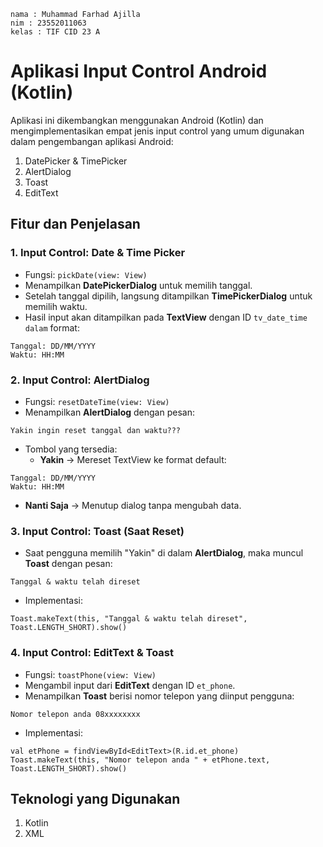 ```
nama : Muhammad Farhad Ajilla
nim : 23552011063
kelas : TIF CID 23 A
```

# Aplikasi Input Control Android (Kotlin)
Aplikasi ini dikembangkan menggunakan Android (Kotlin) dan mengimplementasikan empat jenis input control yang umum digunakan dalam pengembangan aplikasi Android:
1. DatePicker & TimePicker
2. AlertDialog
3. Toast
4. EditText

## Fitur dan Penjelasan
### 1. Input Control: Date & Time Picker
- Fungsi: ```pickDate(view: View)```
- Menampilkan **DatePickerDialog** untuk memilih tanggal.
- Setelah tanggal dipilih, langsung ditampilkan **TimePickerDialog** untuk memilih waktu.
- Hasil input akan ditampilkan pada **TextView** dengan ID ```tv_date_time dalam``` format:
```
Tanggal: DD/MM/YYYY  
Waktu: HH:MM
```
### 2. Input Control: AlertDialog
- Fungsi: ```resetDateTime(view: View)```
- Menampilkan **AlertDialog** dengan pesan:
```
Yakin ingin reset tanggal dan waktu???
```
- Tombol yang tersedia:
  - **Yakin** → Mereset TextView ke format default:
```
Tanggal: DD/MM/YYYY  
Waktu: HH:MM
```
  - **Nanti Saja** → Menutup dialog tanpa mengubah data.
### 3. Input Control: Toast (Saat Reset)
- Saat pengguna memilih "Yakin" di dalam **AlertDialog**, maka muncul **Toast** dengan pesan:
```
Tanggal & waktu telah direset
```
- Implementasi:
```
Toast.makeText(this, "Tanggal & waktu telah direset", Toast.LENGTH_SHORT).show()
```
### 4. Input Control: EditText & Toast
- Fungsi: ```toastPhone(view: View)```
- Mengambil input dari **EditText** dengan ID ```et_phone```.
- Menampilkan **Toast** berisi nomor telepon yang diinput pengguna:
```
Nomor telepon anda 08xxxxxxxx
```
- Implementasi:
```
val etPhone = findViewById<EditText>(R.id.et_phone)
Toast.makeText(this, "Nomor telepon anda " + etPhone.text, Toast.LENGTH_SHORT).show()
```

## Teknologi yang Digunakan
1. Kotlin
2. XML

